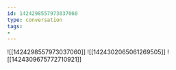 ```yaml
---
id: 1424298557973037060
type: conversation
tags:
- 
---
```

![[1424298557973037060]]
![[1424302065061269505]]
![[1424309675772710921]]


